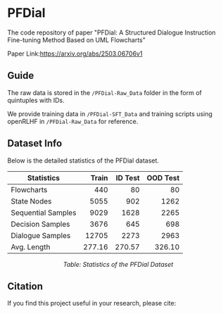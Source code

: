# PFDial
The code repository of paper "PFDial: A Structured Dialogue Instruction Fine-tuning Method Based on UML Flowcharts"

Paper Link:https://arxiv.org/abs/2503.06706v1

## Guide
The raw data is stored in the `/PFDial-Raw_Data` folder in the form of quintuples with IDs. 

We provide training data in `/PFDial-SFT_Data` and training scripts using openRLHF in `/PFDial-Raw_Data` for reference.

## Dataset Info
Below is the detailed statistics of the PFDial dataset.
<div align="center">

| **Statistics**        | **Train** | **ID Test** | **OOD Test** |
|-----------------------|---------:|------------:|-------------:|
| Flowcharts           |      440 |          80 |          80  |
| State Nodes         |     5055 |         902 |        1262  |
| Sequential Samples  |     9029 |        1628 |        2265  |
| Decision Samples    |     3676 |         645 |         698  |
| Dialogue Samples    |    12705 |        2273 |        2963  |
| Avg. Length        |   277.16 |      270.57 |      326.10  |

*Table: Statistics of the PFDial Dataset*

</div>

## Citation
If you find this project useful in your research, please cite:
```


```
